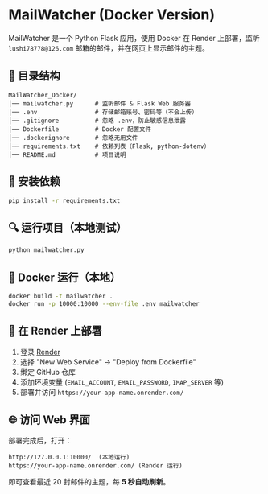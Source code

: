 # MailWatcher (Docker Version)

MailWatcher 是一个 Python Flask 应用，使用 Docker 在 Render 上部署，监听 `lushi78778@126.com` 邮箱的邮件，并在网页上显示邮件的主题。

## 📂 目录结构
```
MailWatcher_Docker/
│── mailwatcher.py      # 监听邮件 & Flask Web 服务器
│── .env                # 存储邮箱账号、密码等（不会上传）
│── .gitignore          # 忽略 .env，防止敏感信息泄露
│── Dockerfile          # Docker 配置文件
│── .dockerignore       # 忽略无用文件
│── requirements.txt    # 依赖列表（Flask, python-dotenv）
│── README.md           # 项目说明
```

## 📌 安装依赖
```bash
pip install -r requirements.txt
```

## 🔍 运行项目（本地测试）
```bash
python mailwatcher.py
```

## 🐳 Docker 运行（本地）
```bash
docker build -t mailwatcher .
docker run -p 10000:10000 --env-file .env mailwatcher
```

## 🚀 在 Render 上部署
1. 登录 [Render](https://dashboard.render.com/)
2. 选择 "New Web Service" → "Deploy from Dockerfile"
3. 绑定 GitHub 仓库
4. 添加环境变量 (`EMAIL_ACCOUNT`, `EMAIL_PASSWORD`, `IMAP_SERVER` 等)
5. 部署并访问 `https://your-app-name.onrender.com/`

## 🌐 访问 Web 界面
部署完成后，打开：
```
http://127.0.0.1:10000/  (本地运行)
https://your-app-name.onrender.com/ (Render 运行)
```
即可查看最近 20 封邮件的主题，每 **5 秒自动刷新**。

